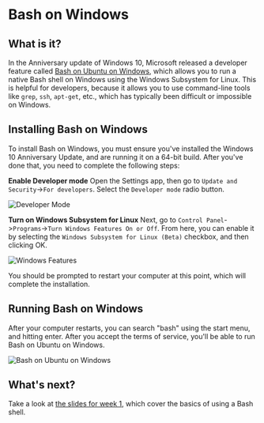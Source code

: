 # Bash on Windows

## What is it?
In the Anniversary update of Windows 10, Microsoft released a developer feature called [Bash on Ubuntu on Windows](https://msdn.microsoft.com/en-us/commandline/wsl/about), which allows you to run a native Bash shell on Windows using the Windows Subsystem for Linux. This is helpful for developers, because it allows you to use command-line tools like `grep`, `ssh`, `apt-get`, etc., which has typically been difficult or impossible on Windows.

## Installing Bash on Windows
To install Bash on Windows, you must ensure you've installed the Windows 10 Anniversary Update, and are running it on a 64-bit build. After you've done that, you need to complete the following steps:

**Enable Developer mode**
Open the Settings app, then go to `Update and Security`->`For developers`. Select the `Developer mode` radio button.

![Developer Mode](link-to-image)

**Turn on Windows Subsystem for Linux**
Next, go to `Control Panel`->`Programs`->`Turn Windows Features On or Off`. From here, you can enable it by selecting the `Windows Subsystem for Linux (Beta)` checkbox, and then clicking OK.

![Windows Features](link-to-image)

You should be prompted to restart your computer at this point, which will complete the installation.

## Running Bash on Windows
After your computer restarts, you can search "bash" using the start menu, and hitting enter. After you accept the terms of service, you'll be able to run Bash on Ubuntu on Windows.

![Bash on Ubuntu on Windows](link-to-image)

## What's next?
Take a look at [the slides for week 1](http://purdue-csusb.github.io/CS-190-F2016/slides/lecture1/#/), which cover the basics of using a Bash shell.



